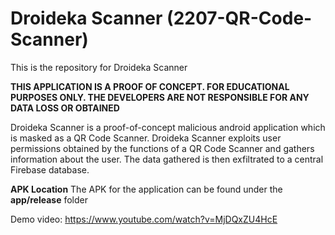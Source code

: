# Droideka Scanner (2207-QR-Code-Scanner)
This is the repository for Droideka Scanner

**THIS APPLICATION IS A PROOF OF CONCEPT. FOR EDUCATIONAL PURPOSES ONLY. THE DEVELOPERS ARE NOT RESPONSIBLE FOR ANY DATA LOSS OR OBTAINED**

Droideka Scanner is a proof-of-concept malicious android application which is masked as a QR Code Scanner.
Droideka Scanner exploits user permissions obtained by the functions of a QR Code Scanner and gathers information about the user.
The data gathered is then exfiltrated to a central Firebase database.

**APK Location**
The APK for the application can be found under the **app/release** folder

Demo video: https://www.youtube.com/watch?v=MjDQxZU4HcE
